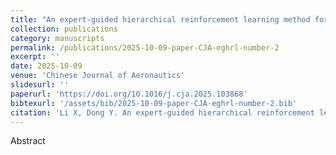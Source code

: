 ```yaml
---
title: "An expert-guided hierarchical reinforcement learning method for collaborative mission planning in LEO satellite cluster"
collection: publications
category: manuscripts
permalink: /publications/2025-10-09-paper-CJA-eghrl-number-2
excerpt: ''
date: 2025-10-09
venue: 'Chinese Journal of Aeronautics'
slidesurl: ''
paperurl: 'https://doi.org/10.1016/j.cja.2025.103868'
bibtexurl: '/assets/bib/2025-10-09-paper-CJA-eghrl-number-2.bib'
citation: 'Li X, Dong Y. An expert-guided hierarchical reinforcement learning method for collaborative mission planning in LEO satellite cluster[J]. Chinese Journal of Aeronautics, 2025, in press. https://doi.org/10.1016/j.cja.2025.103868'
---
```

Abstract
